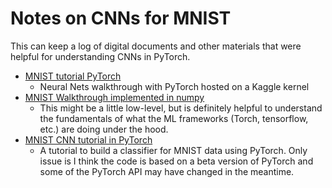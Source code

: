 
# Notes on CNNs for MNIST
This can keep a log of digital documents and other materials that were helpful for understanding CNNs in PyTorch.
- [MNIST tutorial PyTorch](https://www.kaggle.com/sdelecourt/cnn-with-pytorch-for-mnist)
    - Neural Nets walkthrough with PyTorch hosted on a Kaggle kernel
- [MNIST Walkthrough implemented in numpy](https://www.kaggle.com/scaomath/simple-mnist-numpy-from-scratch)
    - This might be a little low-level, but is definitely helpful to understand the fundamentals of what the ML frameworks (Torch, tensorflow, etc.) are doing under the hood.
- [MNIST CNN tutorial in PyTorch](https://adventuresinmachinelearning.com/convolutional-neural-networks-tutorial-in-pytorch/)
    - A tutorial to build a classifier for MNIST data using PyTorch. Only issue is I think the code is based on a beta version of PyTorch and some of the PyTorch API may have changed in the meantime.



